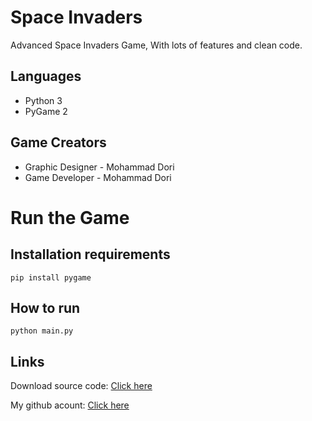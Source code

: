 # Space Invaders


Advanced Space Invaders Game, With lots of features and clean code.


## Languages

- Python 3
- PyGame 2



## Game Creators

- Graphic Designer - Mohammad Dori
- Game Developer - Mohammad Dori

# Run the Game

## Installation requirements
```
pip install pygame
```

## How to run

```
python main.py
```

## Links


Download source code: [Click here](https://github.com/dori-dev/Space-Invaders/archive/refs/heads/master.zip)

My github acount: [Click here](https://github.com/dori-dev/)
